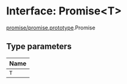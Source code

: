 # Interface: Promise<T\>

[promise/promise.prototype](../wiki/promise.promise.prototype).Promise

## Type parameters

| Name |
| :------ |
| `T` |
